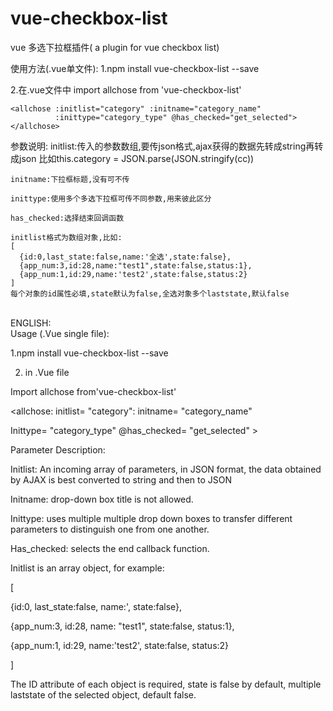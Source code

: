 # vue-checkbox-list
vue 多选下拉框插件( a  plugin for vue checkbox list)

使用方法(.vue单文件):
1.npm install vue-checkbox-list --save

2.在.vue文件中
  import allchose from 'vue-checkbox-list'
  

    <allchose :initlist="category" :initname="category_name" 
              :inittype="category_type" @has_checked="get_selected">
    </allchose>


参数说明:
    initlist:传入的参数数组,要传json格式,ajax获得的数据先转成string再转成json
              比如this.category = JSON.parse(JSON.stringify(cc)) 
              
    initname:下拉框标题,没有可不传
    
    inittype:使用多个多选下拉框可传不同参数,用来彼此区分
    
    has_checked:选择结束回调函数
    
    initlist格式为数组对象,比如:
    [
      {id:0,last_state:false,name:'全选',state:false},
      {app_num:3,id:28,name:"test1",state:false,status:1},
      {app_num:1,id:29,name:'test2',state:false,status:2}
    ]
    每个对象的id属性必填,state默认为false,全选对象多个laststate,默认false
    
<br/>
ENGLISH:
<br/>
Usage (.Vue single file):

1.npm install vue-checkbox-list --save



2. in .Vue file

Import allchose from'vue-checkbox-list'


<allchose: initlist= "category": initname= "category_name"

Inittype= "category_type" @has_checked= "get_selected" >

</allchose>



Parameter Description:

Initlist: An incoming array of parameters, in JSON format, the data obtained by AJAX is best converted to string and then to JSON

Initname: drop-down box title is not allowed.

Inittype: uses multiple multiple drop down boxes to transfer different parameters to distinguish one from one another.

Has_checked: selects the end callback function.



Initlist is an array object, for example:

[

{id:0, last_state:false, name:', state:false},

{app_num:3, id:28, name: "test1", state:false, status:1},

{app_num:1, id:29, name:'test2', state:false, status:2}

]

The ID attribute of each object is required, state is false by default, multiple laststate of the selected object, default false.
